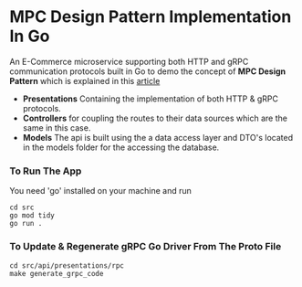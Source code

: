 # MPC Design Pattern Implementation In Go

An E-Commerce microservice supporting both HTTP and gRPC communication protocols built in Go to demo the concept of **MPC Design Pattern** which is explained in this [article](https://medium.com/@m.a.faried/mvc-or-mpc-e907f39f9e35)

- **Presentations** Containing the implementation of both HTTP & gRPC protocols.
- **Controllers** for coupling the routes to their data sources which are the same in this case.
- **Models** The api is built using the a data access layer and DTO's located in the models folder for the accessing the database.

### To Run The App

You need 'go' installed on your machine and run

```
cd src
go mod tidy
go run .
```

### To Update & Regenerate gRPC Go Driver From The Proto File

```
cd src/api/presentations/rpc
make generate_grpc_code
```
